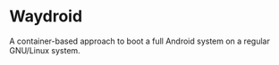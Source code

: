 # Waydroid

A container-based approach to boot a full Android system on a regular GNU/Linux system.
